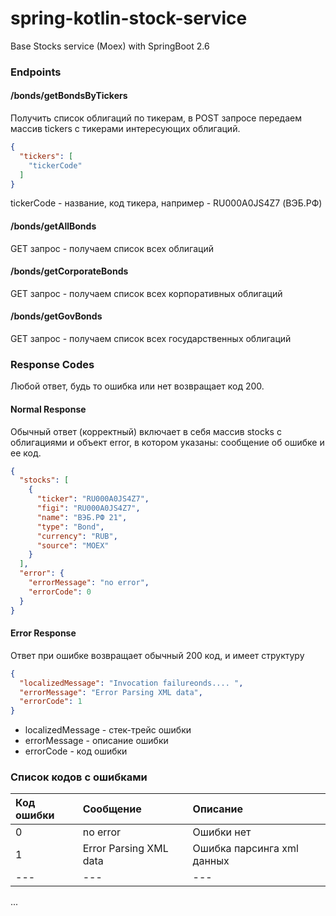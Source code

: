 # spring-kotlin-stock-service
Base Stocks service (Moex) with SpringBoot 2.6

### Endpoints

#### /bonds/getBondsByTickers 
Получить список облигаций по тикерам, в POST запросе передаем массив tickers c тикерами
интересующих облигаций. 
```json
{
  "tickers": [
    "tickerCode"
  ]
}
```
tickerCode - название, код тикера, например - RU000A0JS4Z7 (ВЭБ.РФ)
#### /bonds/getAllBonds
GET запрос - получаем список всех облигаций

#### /bonds/getCorporateBonds
GET запрос - получаем список всех корпоративных облигаций  

#### /bonds/getGovBonds
GET запрос - получаем список всех государственных облигаций

### Response Codes
Любой ответ, будь то ошибка или нет возвращает код 200.

#### Normal Response
Обычный ответ (корректный) включает в себя массив stocks с облигациями и объект error, в котором
указаны: сообщение об ошибке и ее код. 
```json
{
  "stocks": [
    {
      "ticker": "RU000A0JS4Z7",
      "figi": "RU000A0JS4Z7",
      "name": "ВЭБ.РФ 21",
      "type": "Bond",
      "currency": "RUB",
      "source": "MOEX"
    }
  ],
  "error": {
    "errorMessage": "no error",
    "errorCode": 0
  }
}
```
#### Error Response
Ответ при ошибке возвращает обычный 200 код, и имеет структуру 
```json
{
  "localizedMessage": "Invocation failureonds.... ",
  "errorMessage": "Error Parsing XML data",
  "errorCode": 1
}
```
- localizedMessage - стек-трейс ошибки
- errorMessage - описание ошибки
- errorCode - код ошибки

### Список кодов с ошибками
| Код ошибки | Сообщение              | Описание                   |
|:-----------|:-----------------------|:---------------------------|
| 0          | no error               | Ошибки нет                 |
| 1          | Error Parsing XML data | Ошибка парсинга xml данных |
| ---        | ---                    | ---                        |

...